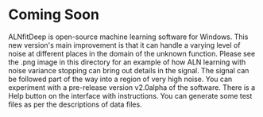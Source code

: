 # Coming Soon

ALNfitDeep is open-source machine learning software for Windows. This new version's main improvement is that it can handle a varying level of noise at different places in the domain of the unknown function. Please see the .png image in this directory for an example of how ALN learning with noise variance stopping can bring out details in the signal. The signal can be followed part of the way into a region of very high noise. You can experiment with a pre-release version v2.0alpha of the software. There is a Help button on the interface with instructions. You can generate some test files as per the descriptions of data files.

